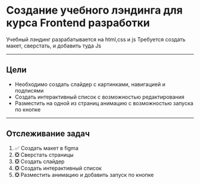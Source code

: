 # Создание учебного лэндинга для курса Frontend разработки

Учебный лэндинг разрабатывается на html,css и js
Требуется создать макет, сверстать, и добавить туда Js

____

## Цели
- Необходимо создать слайдер с картинками, навигацией и подписями
- Создать интерактивный список с возможностью редактирования
- Разместить на одной из страниц анимацию с возможностью запуска по кнопке

____

## Отслеживание задач

1. :white_check_mark: Создать макет в figma 
2. :negative_squared_cross_mark: Сверстать страницы
3. :negative_squared_cross_mark: Создать слайдер
4. :negative_squared_cross_mark: Создать интерактивный список
5. :negative_squared_cross_mark: Разместить анимацию и добавить запуск по кнопке
